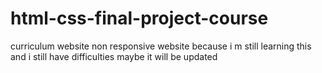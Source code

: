 # html-css-final-project-course
curriculum website
non responsive website
because i m still learning this and i still have difficulties
maybe it will be updated
